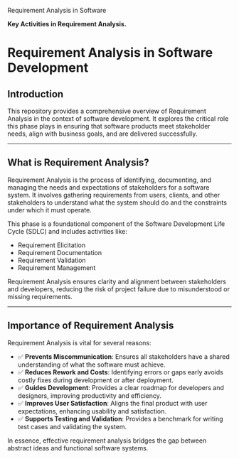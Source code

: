 Requirement Analysis in Software


**Key Activities in Requirement Analysis.**

# Requirement Analysis in Software Development

## Introduction

This repository provides a comprehensive overview of Requirement Analysis in the context of software development. It explores the critical role this phase plays in ensuring that software products meet stakeholder needs, align with business goals, and are delivered successfully.

---

## What is Requirement Analysis?

Requirement Analysis is the process of identifying, documenting, and managing the needs and expectations of stakeholders for a software system. It involves gathering requirements from users, clients, and other stakeholders to understand what the system should do and the constraints under which it must operate.

This phase is a foundational component of the Software Development Life Cycle (SDLC) and includes activities like:

- Requirement Elicitation
- Requirement Documentation
- Requirement Validation
- Requirement Management

Requirement Analysis ensures clarity and alignment between stakeholders and developers, reducing the risk of project failure due to misunderstood or missing requirements.

---

## Importance of Requirement Analysis

Requirement Analysis is vital for several reasons:

- ✅ **Prevents Miscommunication**: Ensures all stakeholders have a shared understanding of what the software must achieve.
- ✅ **Reduces Rework and Costs**: Identifying errors or gaps early avoids costly fixes during development or after deployment.
- ✅ **Guides Development**: Provides a clear roadmap for developers and designers, improving productivity and efficiency.
- ✅ **Improves User Satisfaction**: Aligns the final product with user expectations, enhancing usability and satisfaction.
- ✅ **Supports Testing and Validation**: Provides a benchmark for writing test cases and validating the system.

In essence, effective requirement analysis bridges the gap between abstract ideas and functional software systems.

